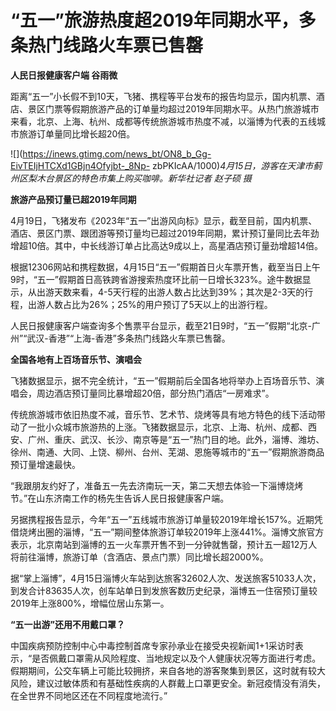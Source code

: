 # “五一”旅游热度超2019年同期水平，多条热门线路火车票已售罄

**人民日报健康客户端 谷雨微**

距离“五一”小长假不到10天，飞猪、携程等平台发布的报告均显示，国内机票、酒店、景区门票等假期旅游产品的订单量均超过2019年同期水平。从热门旅游城市来看，北京、上海、杭州、成都等传统旅游城市热度不减，以淄博为代表的五线城市旅游订单量同比增长超20倍。

![](https://inews.gtimg.com/news_bt/ON8_b_Gg-EivTEIjHTCXd1GBjn4Ofyjbt-_8Np-
zbPKIcAA/1000)_4月15日，游客在天津市蓟州区梨木台景区的特色市集上购买咖啡。新华社记者 赵子硕 摄_

**旅游产品预订量已超2019年同期**

4月19日，飞猪发布《2023年“五一”出游风向标》显示，截至目前，国内机票、酒店、景区门票、跟团游等预订量均已超过2019年同期，累计预订量同比去年劲增超10倍。其中，中长线游订单占比高达9成以上，高星酒店预订量劲增超14倍。

根据12306网站和携程数据，4月15日“五一”假期首日火车票开售，截至当日上午9时，“五一”假期首日高铁跨省游搜索热度环比前一日增长323%。途牛数据显示，从出游天数来看，4-5天行程的出游人数占比达到39%；其次是2-3天的行程，出游人数占比为26%；25%的用户预订了5天以上的出游行程。

人民日报健康客户端查询多个售票平台显示，截至21日9时，“五一”假期“北京-广州”“武汉-香港”“上海-香港”多条热门线路火车票已售罄。

**全国各地有上百场音乐节、演唱会**

飞猪数据显示，据不完全统计，“五一”假期前后全国各地将举办上百场音乐节、演唱会，周边酒店预订量同比暴增超20倍，部分热门酒店“一房难求”。

传统旅游城市依旧热度不减，音乐节、艺术节、烧烤等具有地方特色的线下活动带动了一批小众城市旅游热的上涨。飞猪数据显示，北京、上海、杭州、成都、西安、广州、重庆、武汉、长沙、南京等是“五一”热门目的地。此外，淄博、潍坊、徐州、南通、大同、上饶、柳州、台州、芜湖、恩施等城市的“五一”假期旅游商品预订量增速最快。

“我跟朋友约好了，准备五一先去济南玩一天，第二天想去体验一下淄博烧烤节。”在山东济南工作的杨先生告诉人民日报健康客户端。

另据携程报告显示，今年“五一”五线城市旅游订单量较2019年增长157%。近期凭借烧烤出圈的淄博，“五一”期间整体旅游订单较2019年上涨441%。淄博文旅官方表示，北京南站到淄博的五一火车票开售不到一分钟就售罄，预计五一超12万人将前往淄博，旅游订单（含酒店、景点门票）同比增长超2000%。

据“掌上淄博”，4月15日淄博火车站到达旅客32602人次、发送旅客51033人次，到发合计83635人次，创车站单日到发旅客数历史纪录，淄博五一住宿预订量较2019年上涨800%，增幅位居山东第一。

**“五一出游”还用不用戴口罩？**

中国疾病预防控制中心中毒控制首席专家孙承业在接受央视新闻1+1采访时表示，“是否佩戴口罩需从风险程度、当地规定以及个人健康状况等方面进行考虑。假期期间，公交车辆上可能比较拥挤，来自各地的游客聚集到景区，这时就有较大风险，建议过敏体质和有基础性疾病的人群戴上口罩更安全。新冠疫情没有消失，在全世界不同地区还在不同程度地流行。”

